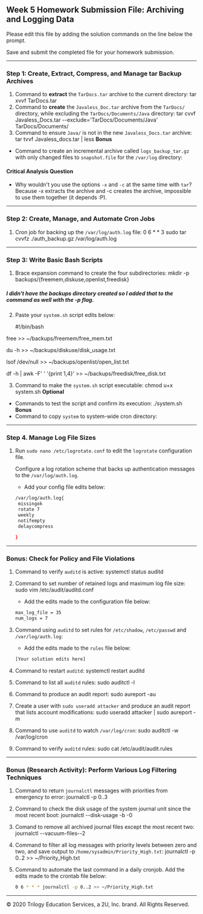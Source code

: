 ## Week 5 Homework Submission File: Archiving and Logging Data

Please edit this file by adding the solution commands on the line below the prompt.

Save and submit the completed file for your homework submission.

---

### Step 1: Create, Extract, Compress, and Manage tar Backup Archives

1. Command to **extract** the `TarDocs.tar` archive to the current directory:
tar xvvf TarDocs.tar
2. Command to **create** the `Javaless_Doc.tar` archive from the `TarDocs/` directory, while excluding the `TarDocs/Documents/Java` directory:
tar cvvf Javaless_Docs.tar --exclude='TarDocs/Documents/Java' TarDocs/Documents/
3. Command to ensure `Java/` is not in the new `Javaless_Docs.tar` archive:
tar tvvf Javaless_docs.tar | less
**Bonus** 
- Command to create an incremental archive called `logs_backup_tar.gz` with only changed files to `snapshot.file` for the `/var/log` directory:

#### Critical Analysis Question

- Why wouldn't you use the options `-x` and `-c` at the same time with `tar`?
Because -x extracts the archive and -c creates the archive, impossible to use them together (it depends :P).
---

### Step 2: Create, Manage, and Automate Cron Jobs

1. Cron job for backing up the `/var/log/auth.log` file:
0 6 * * 3 sudo tar cvvfz ./auth_backup.gz /var/log/auth.log

---

### Step 3: Write Basic Bash Scripts

1. Brace expansion command to create the four subdirectories:
mkdir -p backups/{freemem,diskuse,openlist,freedisk}
##### I didn't have the backups directory created so I added that to the command as well with the -p flag. #####
2. Paste your `system.sh` script edits below:

   #!/bin/bash

free >> ~/backups/freemem/free_mem.txt

du -h >> ~/backups/diskuse/disk_usage.txt

lsof /dev/null >> ~/backups/openlist/open_list.txt

df -h | awk -F' ' '{print $1,$4}' >> ~/backups/freedisk/free_disk.txt


3. Command to make the `system.sh` script executable:
chmod u+x system.sh
**Optional**
- Commands to test the script and confirm its execution:
./system.sh
**Bonus**
- Command to copy `system` to system-wide cron directory:

---

### Step 4. Manage Log File Sizes
 
1. Run `sudo nano /etc/logrotate.conf` to edit the `logrotate` configuration file. 

    Configure a log rotation scheme that backs up authentication messages to the `/var/log/auth.log`.

    - Add your config file edits below:

    ```bash
    /var/log/auth.log{
     missingok
     rotate 7
     weekly
     notifempty
     delaycompress
     
    }
    ```
---

### Bonus: Check for Policy and File Violations

1. Command to verify `auditd` is active:
systemctl status auditd
2. Command to set number of retained logs and maximum log file size:
    sudo vim /etc/audit/auditd.conf
    - Add the edits made to the configuration file below:

    ```bash
    max_log_file = 35
    num_logs = 7
    ```

3. Command using `auditd` to set rules for `/etc/shadow`, `/etc/passwd` and `/var/log/auth.log`:


    - Add the edits made to the `rules` file below:

    ```bash
    [Your solution edits here]
    ```

4. Command to restart `auditd`:
systemctl restart auditd
5. Command to list all `auditd` rules:
sudo auditctl -l
6. Command to produce an audit report:
sudo aureport -au
7. Create a user with `sudo useradd attacker` and produce an audit report that lists account modifications:
sudo useradd attacker | sudo aureport -m
8. Command to use `auditd` to watch `/var/log/cron`:
sudo auditctl -w /var/log/cron
9. Command to verify `auditd` rules:
sudo cat /etc/audit/audit.rules
---

### Bonus (Research Activity): Perform Various Log Filtering Techniques

1. Command to return `journalctl` messages with priorities from emergency to error:
journalctl -p 0..3
1. Command to check the disk usage of the system journal unit since the most recent boot:
journalctl --disk-usage -b -0
1. Comand to remove all archived journal files except the most recent two:
journalctl --vacuum-files--2

1. Command to filter all log messages with priority levels between zero and two, and save output to `/home/sysadmin/Priority_High.txt`:
journalctl -p 0..2 >> ~/Priority_High.txt
1. Command to automate the last command in a daily cronjob. Add the edits made to the crontab file below:

    ```bash
    0 6 * * * journalctl -p 0..2 >> ~/Priority_High.txt
    ```

---
© 2020 Trilogy Education Services, a 2U, Inc. brand. All Rights Reserved.
